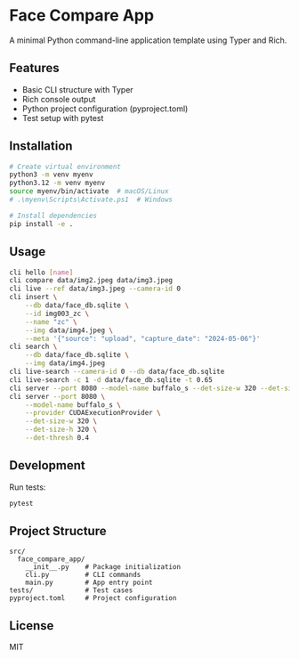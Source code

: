 # Face Compare App

A minimal Python command-line application template using Typer and Rich.

## Features

- Basic CLI structure with Typer
- Rich console output
- Python project configuration (pyproject.toml)
- Test setup with pytest

## Installation

```bash
# Create virtual environment
python3 -m venv myenv
python3.12 -m venv myenv
source myenv/bin/activate  # macOS/Linux
# .\myenv\Scripts\Activate.ps1  # Windows

# Install dependencies
pip install -e .
```

## Usage

```bash
cli hello [name]
cli compare data/img2.jpeg data/img3.jpeg
cli live --ref data/img3.jpeg --camera-id 0
cli insert \
    --db data/face_db.sqlite \
    --id img003_zc \
    --name "zc" \
    --img data/img4.jpeg \
    --meta '{"source": "upload", "capture_date": "2024-05-06"}'
cli search \
    --db data/face_db.sqlite \
    --img data/img4.jpeg
cli live-search --camera-id 0 --db data/face_db.sqlite
cli live-search -c 1 -d data/face_db.sqlite -t 0.65
cli server --port 8080 --model-name buffalo_s --det-size-w 320 --det-size-h 320
cli server --port 8080 \
    --model-name buffalo_s \
    --provider CUDAExecutionProvider \
    --det-size-w 320 \
    --det-size-h 320 \
    --det-thresh 0.4
```

## Development

Run tests:
```bash
pytest
```

## Project Structure

```
src/
  face_compare_app/
    __init__.py    # Package initialization
    cli.py         # CLI commands
    main.py        # App entry point
tests/             # Test cases
pyproject.toml     # Project configuration
```

## License

MIT
